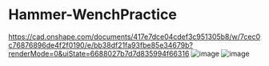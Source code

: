 # Hammer-WenchPractice

https://cad.onshape.com/documents/417e7dce04cdef3c951305b8/w/7cec0c76876896de4f2f0190/e/bb38df21fa93fbe85e34679b?renderMode=0&uiState=6688027b7d7d835994f66316
![image](https://github.com/GaoYeGithub/Hammer-WenchPractice/assets/152664000/4447cec5-95e4-465d-b9e8-0be9246f61f3)
![image](https://github.com/GaoYeGithub/Hammer-WenchPractice/assets/152664000/60e3eb76-6c25-48e5-800a-193b678b2127)
